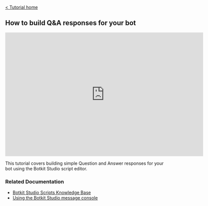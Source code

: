 [< Tutorial home](index.md)
## How to build Q&A responses for your bot

<iframe width="630" height="394" src="https://www.useloom.com/embed/fc5dfc03e155446d8240fa3ca3ee69a7" frameborder="0" webkitallowfullscreen mozallowfullscreen allowfullscreen></iframe>

This tutorial covers building simple Question and Answer responses for your bot using the Botkit Studio script editor.

### Related Documentation

* [Botkit Studio Scripts Knowledge Base](https://botkit.groovehq.com/knowledge_base/categories/scripts-4)
* [Using the Botkit Studio message console](https://botkit.groovehq.com/knowledge_base/topics/console)

